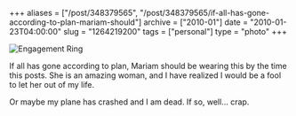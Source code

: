 +++
aliases = ["/post/348379565", "/post/348379565/if-all-has-gone-according-to-plan-mariam-should"]
archive = ["2010-01"]
date = "2010-01-23T04:00:00"
slug = "1264219200"
tags = ["personal"]
type = "photo"
+++

![Engagement Ring][1]

If all has gone according to plan, Mariam should be wearing this by the
time this posts.  She is an amazing woman, and I have realized I would be
a fool to let her out of my life.

Or maybe my plane has crashed and I am dead. If so, well... crap.

[1]: http://41.media.tumblr.com/tumblr_kwnyeoIlyu1qaxyu1o1_1280.jpg
